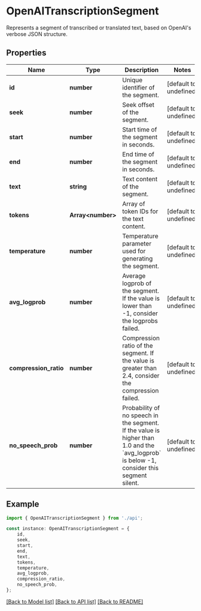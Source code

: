 # OpenAITranscriptionSegment

Represents a segment of transcribed or translated text, based on OpenAI\'s verbose JSON structure.

## Properties

Name | Type | Description | Notes
------------ | ------------- | ------------- | -------------
**id** | **number** | Unique identifier of the segment. | [default to undefined]
**seek** | **number** | Seek offset of the segment. | [default to undefined]
**start** | **number** | Start time of the segment in seconds. | [default to undefined]
**end** | **number** | End time of the segment in seconds. | [default to undefined]
**text** | **string** | Text content of the segment. | [default to undefined]
**tokens** | **Array&lt;number&gt;** | Array of token IDs for the text content. | [default to undefined]
**temperature** | **number** | Temperature parameter used for generating the segment. | [default to undefined]
**avg_logprob** | **number** | Average logprob of the segment. If the value is lower than -1, consider the logprobs failed. | [default to undefined]
**compression_ratio** | **number** | Compression ratio of the segment. If the value is greater than 2.4, consider the compression failed. | [default to undefined]
**no_speech_prob** | **number** | Probability of no speech in the segment. If the value is higher than 1.0 and the &#x60;avg_logprob&#x60; is below -1, consider this segment silent. | [default to undefined]

## Example

```typescript
import { OpenAITranscriptionSegment } from './api';

const instance: OpenAITranscriptionSegment = {
    id,
    seek,
    start,
    end,
    text,
    tokens,
    temperature,
    avg_logprob,
    compression_ratio,
    no_speech_prob,
};
```

[[Back to Model list]](../README.md#documentation-for-models) [[Back to API list]](../README.md#documentation-for-api-endpoints) [[Back to README]](../README.md)
